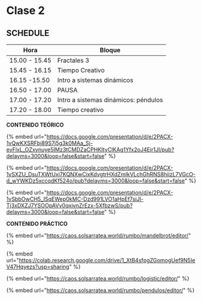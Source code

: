 # Clase 2

## SCHEDULE

| Hora          | Bloque                               |
| ------------- | ------------------------------------ |
| 15.00 - 15.45 | Fractales 3                          |
| 15.45 - 16.15 | Tiempo Creativo                      |
| 16.15 -15.50  | Intro a sistemas dinámicos           |
| 16.50 - 17.00 | PAUSA                                |
| 17.00 - 17.20 | Intro a sistemas dinámicos: péndulos |
| 17.20 - 18.00 | Tiempo creativo                      |

**CONTENIDO TEÓRICO**

{% embed url="https://docs.google.com/presentation/d/e/2PACX-1vQwKXSRFbj89S7j5g3k0MAa_Sj-evFlxL_OZxvnuye5IMz3tCMDZaCPHKItyClKAg1Yfx2oJ4Ejr1JI/pub?delayms=3000&loop=false&start=false" %}

{% embed url="https://docs.google.com/presentation/d/e/2PACX-1vSXZU_DsuTXWtUxj7KQNXwCixKdvgtrHXdZmIkVLchGhRNS8hiizL7VGcO-d_wYWKDz5xccqdKf524o/pub?delayms=3000&loop=false&start=false" %}

{% embed url="https://docs.google.com/presentation/d/e/2PACX-1vSbbOwCH5_ISqEWep0kMC-Dzd991LVO1aHpEf7siJl-Tj3xDXZJ7YSOOpAVv0qxivnZrEzx-5XfbzwS/pub?delayms=3000&loop=false&start=false" %}

**CONTENIDO PRÁCTICO**

{% embed url="https://caos.solsarratea.world/rumbo/mandelbrot/editor/" %}

{% embed url="https://colab.research.google.com/drive/1_XtB4sfpgZGomogUef9N5IeV47Hqyezs?usp=sharing" %}

{% embed url="https://caos.solsarratea.world/rumbo/logistic/editor/" %}

{% embed url="https://caos.solsarratea.world/rumbo/pendulos/editor/" %}
